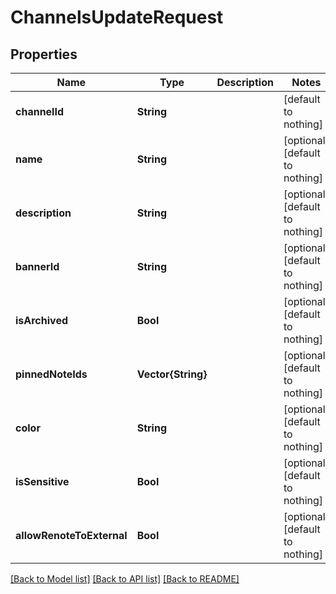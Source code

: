 # ChannelsUpdateRequest


## Properties
Name | Type | Description | Notes
------------ | ------------- | ------------- | -------------
**channelId** | **String** |  | [default to nothing]
**name** | **String** |  | [optional] [default to nothing]
**description** | **String** |  | [optional] [default to nothing]
**bannerId** | **String** |  | [optional] [default to nothing]
**isArchived** | **Bool** |  | [optional] [default to nothing]
**pinnedNoteIds** | **Vector{String}** |  | [optional] [default to nothing]
**color** | **String** |  | [optional] [default to nothing]
**isSensitive** | **Bool** |  | [optional] [default to nothing]
**allowRenoteToExternal** | **Bool** |  | [optional] [default to nothing]


[[Back to Model list]](../README.md#models) [[Back to API list]](../README.md#api-endpoints) [[Back to README]](../README.md)


